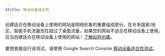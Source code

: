 ```yaml
---
$title: 移动设备适合性
---
```


创建适合在移动设备上使用的网站是网络形象的重要组成部分。在许多国家/地区，智能手机流量现在超过了桌面流量。如果您的网站不适合在移动设备上使用，应当创建适合在移动设备上使用的网站！[了解如何创建](https://support.google.com/webmasters/answer/6352293?hl=zh_CN#blocked-resources)。<br><br>要想直接运行该测试，请使用 Google Search Console [移动设备适合性测试](https://search.google.com/test/mobile-friendly?hl=zh_CN)。
